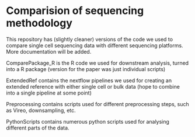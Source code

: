 # Comparision of sequencing methodology

This repository has (slightly cleaner) versions of the code we used to compare single cell sequencing data with different sequencing platforms. More documentation will be added.

ComparePackage_R is the R code we used for downstream analysis, turned into a R package (version for the paper was just individual scripts)

ExtendedRef contains the nextflow pipelines we used for creating an extended reference with either single cell or bulk data (hope to combine into a single pipeline at some point)

Preprocessing contains scripts used for different preprocessing steps, such as Vireo, downsampling, etc.

PythonScripts contains numerous python scripts used for analysing different parts of the data.
